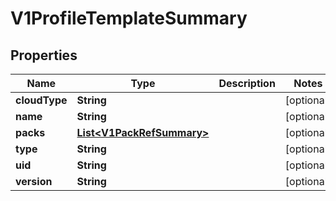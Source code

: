 # V1ProfileTemplateSummary

## Properties
Name | Type | Description | Notes
------------ | ------------- | ------------- | -------------
**cloudType** | **String** |  |  [optional]
**name** | **String** |  |  [optional]
**packs** | [**List&lt;V1PackRefSummary&gt;**](V1PackRefSummary.md) |  |  [optional]
**type** | **String** |  |  [optional]
**uid** | **String** |  |  [optional]
**version** | **String** |  |  [optional]
